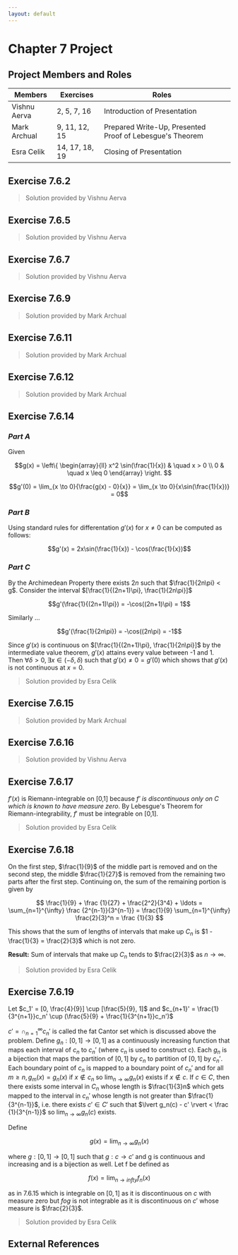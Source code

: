```yaml
---
layout: default
---
```


<script type="text/x-mathjax-config">
  MathJax.Hub.Config({
    tex2jax: {
      inlineMath: [ ['$','$'], ["\\(","\\)"] ],
      processEscapes: true
    }
  });
</script>

<script src='https://cdnjs.cloudflare.com/ajax/libs/mathjax/2.7.5/MathJax.js?config=TeX-MML-AM_CHTML' async></script>


# Chapter 7 Project

## Project Members and Roles

| Members      	| Exercises      	| Roles                                                   	|   	|
|--------------	|----------------	|---------------------------------------------------------	|---	|
| Vishnu Aerva 	| 2, 5, 7, 16    	| Introduction of Presentation                            	|   	|
| Mark Archual 	| 9, 11, 12, 15  	| Prepared Write-Up, Presented Proof of Lebesgue's Theorem 	|   	|
| Esra Celik   	| 14, 17, 18, 19 	| Closing of Presentation                                 	|   	|

## Exercise 7.6.2

> Solution provided by Vishnu Aerva

## Exercise 7.6.5

> Solution provided by Vishnu Aerva

## Exercise 7.6.7

> Solution provided by Vishnu Aerva

## Exercise 7.6.9

> Solution provided by Mark Archual

## Exercise 7.6.11

> Solution provided by Mark Archual

## Exercise 7.6.12

> Solution provided by Mark Archual

## Exercise 7.6.14

### _Part A_

Given 

$$g(x) = \left\{
        \begin{array}{ll}
            x^2 \sin(\frac{1}{x}) & \quad x > 0 \\
            0 & \quad x \leq 0
        \end{array}
    \right.
$$

$$g'(0) = \lim_{x \to 0}{\frac{g(x) - 0}{x}} = \lim_{x \to 0}{x\sin(\frac{1}{x})} = 0$$    

### _Part B_

Using standard rules for differentation $g'(x)$ for $x \neq 0$ can be computed as follows:

$$g'(x) = 2x\sin(\frac{1}{x}) - \cos(\frac{1}{x})$$

### _Part C_

By the Archimedean Property there exists $2n$ such that $\frac{1}{2n\pi} < g$.  Consider the interval $[\frac{1}{(2n+1)\pi}, \frac{1}{2n\pi}]$

$$g'(\frac{1}{(2n+1)\pi}) = -\cos((2n+1)\pi) = 1$$

Similarly $\ldots$

$$g'(\frac{1}{2n\pi}) = -\cos((2n\pi) = -1$$

Since $g'(x)$ is continuous on $[\frac{1}{(2n+1)\pi}, \frac{1}{2n\pi}]$ by the intermediate value theorem, $g'(x)$ attains every value between -1 and 1.  Then $\forall \delta > 0, \exists x \in (-\delta, \delta)$ such that $g'(x) \neq 0 = g'(0)$ which shows that $g'(x)$ is not continuous at $x=0$.

> Solution provided by Esra Celik

## Exercise 7.6.15

> Solution provided by Mark Archual

## Exercise 7.6.16

> Solution provided by Vishnu Aerva

## Exercise 7.6.17

$f'(x)$ is Riemann-integrable on [0,1] because _$f'$ is discontinuous only on C which is known to have measure zero_.  By Lebesgue's Theorem for Riemann-integrability, $f'$ must be integrable on [0,1].

> Solution provided by Esra Celik

## Exercise 7.6.18

On the first step, $\frac{1}{9}$ of the middle part is removed and on the second step, the middle $\frac{1}{27}$ is removed from the remaining two parts after the first step. Continuing on, the sum of the remaining portion is given by

$$ \frac{1}{9} + \frac {1}{27} + \frac{2^2}{3^4} + \ldots = \sum_{n=1}^{\infty} \frac {2^{n-1}}{3^{n-1}} = \frac{1}{9} \sum_{n=1}^{\infty} \frac{2}{3}^n = \frac {1}{3} $$

This shows that the sum of lengths of intervals that make up $C_n$ is $1 - \frac{1}{3} = \frac{2}{3}$ which is not zero.

__Result:__ Sum of intervals that make up $C_n$ tends to $\frac{2}{3}$ as $n \to \infty$.

> Solution provided by Esra Celik

## Exercise 7.6.19

Let $c_1' = [0, \frac{4}{9}] \cup [\frac{5}{9}, 1]$ and $c_{n+1}' = \frac{1}{3^{n+1}}c_n' \cup (\frac{5}{9} + \frac{1}{3^{n+1}}c_n')$

$c' = \cap_{n=1}^{\infty} c_n'$ is called the fat Cantor set which is discussed above the problem.  Define $g_n: [0,1] \to [0,1]$ as a continuously increasing function that maps each interval of $c_n$ to $c_n'$ (where $c_n$ is used to construct c).  Each $g_n$ is a bijection that maps the partition of $[0,1]$ by $c_n$ to partition of $[0,1]$ by $c_n'$.  Each boundary point of $c_n$ is mapped to a boundary point of $c_n'$ and for all $m \geq n, g_m(x) = g_n(x)$ if $x \notin c_n$ so $\lim_{n \to \infty} g_n(x)$ exists if $x \notin c$.  If $c \in C$, then there exists some interval in $C_n$ whose length is $\frac{1}{3}n$ which gets mapped to the interval in $c_n'$ whose length is not greater than $\frac{1}{3^{n-1}}$, i.e. there exists $c' \in C'$ such that $\lvert g_n(c) - c' \rvert < \frac {1}{3^{n-1}}$ so $\lim_{n \to \infty} g_n(c)$ exists.

Define

$$ g(x) = \lim_{n \to \infty} g_n(x)$$

where $g: [0,1] \to [0,1]$ such that $g: c \to c'$ and g is continuous and increasing and is a bijection as well.  Let f be defined as 

$$f(x) = \lim_{n \to infty}f_n(x)$$

as in 7.6.15 which is integrable on $[0,1]$ as it is discontinuous on $c$ with measure zero but $f o g$ is not integrable as it is discontinuous on $c'$ whose measure is $\frac{2}{3}$.

> Solution provided by Esra Celik

## External References
